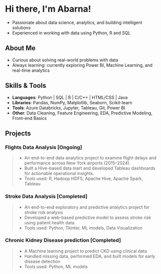 #  Hi there, I'm Abarna!

- Passionate about data science, analytics, and building intelligent solutions  
- Experienced in working with data using Python, R and SQL

##  About Me

-  Curious about solving real-world problems with data
-  Always learning: currently exploring Power BI, Machine Learning, and real-time analytics

##  Skills & Tools

- **Languages**: Python | SQL | R | C/C++ | HTML/CSS | Java 
- **Libraries**: Pandas, NumPy, Matplotlib, Seaborn, Scikit-learn  
- **Tools**: Azure Databricks, Jupyter, Tableau, Git, Power BI  
- **Other**: Data Cleaning, Feature Engineering, EDA, Predictive Modeling, Front-end Basics

##  Projects

### Flights Data Analysis  [Ongoing]                                                     
> - An end-to-end data analytics project to examine flight delays and performance across New York airports (2015–2024).
> - Built a Hive-based data mart and developed Tableau dashboards for actionable operational insights.
> - Tools used: R, Hadoop HDFS, Apache Hive, Apache Spark, Tableau

###  Stroke Data Analysis  [Completed]
> - An end-to-end exploratory and predictive analytics project for stroke risk analysis
> - Developed a web-based predictive model to assess stroke risk using patient health data.
> - Tools used: Python, Tkinter, ML models, Data Visualization

### Chronic Kidney Disease prediction [Completed]
> - A Machine learning project to predict CKD using clinical data
> - Handled missing data, performed EDA, and built models for early disease detection
> - Tools used: Python, ML models
